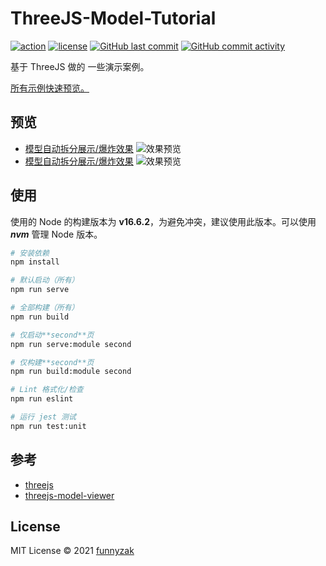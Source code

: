# ThreeJS-Model-Tutorial

[![action][ci-image]][ci-url]
[![license][license-image]][repository-url]
[![GitHub last commit][last-commit-image]][repository-url]
[![GitHub commit activity][commit-activity-image]][repository-url]

基于 ThreeJS 做的 一些演示案例。

[所有示例快速预览。][github-pages-url]

## 预览

- [模型自动拆分展示/爆炸效果](https://funnyzak.github.io/threejs-model-tutorial/#/tutorial/dismantling2)
  ![效果预览](https://raw.githubusercontent.com/funnyzak/threejs-model-tutorial/dev/public/assets/imgs/dismantling2.gif)
- [模型自动拆分展示/爆炸效果](https://funnyzak.github.io/threejs-model-tutorial/#/tutorial/dismantling)
  ![效果预览](https://raw.githubusercontent.com/funnyzak/threejs-model-tutorial/dev/public/assets/imgs/dismantling.gif)

## 使用

使用的 Node 的构建版本为 **v16.6.2**，为避免冲突，建议使用此版本。可以使用 **_nvm_** 管理 Node 版本。

```bash
# 安装依赖
npm install

# 默认启动（所有）
npm run serve

# 全部构建（所有）
npm run build

# 仅启动**second**页
npm run serve:module second

# 仅构建**second**页
npm run build:module second

# Lint 格式化/检查
npm run eslint

# 运行 jest 测试
npm run test:unit
```

## 参考

- [threejs](https://github.com/mrdoob/three.js/tree/master)
- [threejs-model-viewer](https://adjam93.github.io/threejs-model-viewer/#)

## License

MIT License © 2021 [funnyzak](https://github.com/funnyzak)

[ci-image]: https://img.shields.io/github/workflow/status/funnyzak/threejs-model-tutorial/Release
[ci-url]: https://github.com/funnyzak/threejs-model-tutorial/actions
[license-image]: https://img.shields.io/github/license/funnyzak/threejs-model-tutorial.svg?style=flat-square
[repository-url]: https://github.com/funnyzak/threejs-model-tutorial
[github-pages-image]: https://img.shields.io/github/pages/funnyzak/threejs-model-tutorial.svg?style=flat-square
[github-pages-url]: https://funnyzak.github.io/threejs-model-tutorial/
[commit-activity-image]: https://img.shields.io/github/commit-activity/m/funnyzak/threejs-model-tutorial?style=flat-square
[last-commit-image]: https://img.shields.io/github/last-commit/funnyzak/threejs-model-tutorial?style=flat-square
